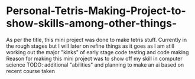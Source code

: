 # Personal-Tetris-Making-Project-to-show-skills-among-other-things-

As per the title, this mini project was done to make tetris stuff.
Currently in the rough stages but I will later on refine things as it goes as I am still working out the 
major "kinks" of early stage code testing and code making 
Reason for making this mini project was to show off my skill in computer science 
TODO: additional "abilities" and planning to make an ai based on recent course taken 

